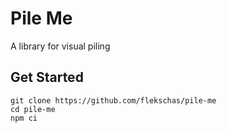 # Pile Me

A library for visual piling

## Get Started

```
git clone https://github.com/flekschas/pile-me
cd pile-me
npm ci
```
